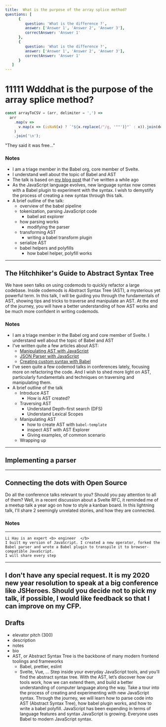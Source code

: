 ```yaml
---
title:  What is the purpose of the array splice method?
questions: [
      {
         question: 'What is the difference ?',
         answer: ['Answer 1', 'Answer 2', 'Answer 3'],
         correctAnswer: 'Answer 1'
      },
      {
         question: 'What is the difference ?',
         answer: ['Answer 1', 'Answer 2', 'Answer 3'],
         correctAnswer: 'Answer 1'
      }
   ]
---
```




#  11111 Wdddhat is the purpose of the array splice method?
``` js
const arrayToCSV = (arr, delimiter = ',') =>
  arr
    .map(v =>
      v.map(x => (isNaN(x) ? `"${x.replace(/"/g, '""')}"` : x)).join(delimiter)
    )
    .join('\n');
```
"They said it was free..."
### Notes
- I am a triage member in the Babel org, core member of Svelte.
- I understand well about the topic of Babel and AST
- The talk is based on [my blog post](https://lihautan.com/creating-custom-javascript-syntax-with-babel/) that I've written a while ago
- As the JavaScript language evolves, new language syntax now comes with a Babel plugin to experiment with the syntax. I wish to demystify the process of creating a new syntax through this talk.
- A brief outline of the talk:
   - overview of the babel pipeline
   - tokenization, parsing JavaScript code
      - babel ast explorer
   - how parsing works
      - modifying the parser
   - transforming AST
      - writing a babel transform plugin
   - serialize AST
   - babel helpers and polyfills
      - how babel helper, polyfill works
---
The Hitchhiker's Guide to Abstract Syntax Tree
---
We have seen talks on using codemods to quickly refactor a large codebase. Inside codemods is Abstract Syntax Tree (AST), a mysterious yet powerful term.
In this talk, I will be guiding you through the fundamentals of AST, showing tips and tricks to traverse and manipulate an AST.
At the end of the journey, you will have a better understanding of how AST works and be much more confident in writing codemods.
### Notes
- I am a triage member in the Babel org and core member of Svelte. I understand well about the topic of Babel and AST
- I've written quite a few articles about AST:
   - [Manipulating AST with JavaScript](https://lihautan.com/manipulating-ast-with-javascript/)
   - [JSON Parser with JavaScript](https://lihautan.com/json-parser-with-javascript/)
   - [Creating custom syntax with Babel](https://lihautan.com/creating-custom-javascript-syntax-with-babel/)
- I've seen quite a few codemod talks in conferences lately, focusing more on refactoring the code. And I wish to shed more light on AST, particularly fundamentals and techniques on traversing and manipulating them.
- A brief outline of the talk
	- Introduce AST
		- How is AST created?
	- Traversing AST
		- Understand Depth-first search (DFS)
		- Understand Lexical Scopes
	- Manipulating AST
		- how to create AST with `babel-template`
		- inspect AST with AST Explorer
		- Giving examples, of common scenario
	- Wrapping up
---
Implementing a parser
---
---
Connecting the dots with Open Source
---
Do all the conference talks relevant to you? Should you pay attention to all of them?
Well, in a recent discussion about a Svelte RFC, it reminded me of a meetup talk a year ago on how to style a kanban board.
In this lightning talk, I'll share 2 seemingly unrelated stories, and how they are connected.
### Notes
---
```
Li Hau is an expert <b> engineer  </b>
I built my version of JavaScript. I created a new operator, forked the Babel parser and wrote a Babel plugin to transpile it to browser-compatible JavaScript.
I will share every step 
```
---
I don't have any special request. It is my 2020 new year resolution to speak at a big conference like JSHeroes. Should you decide not to pick my talk, if possible, I would like feedback so that I can improve on my CFP.
---
Drafts
---
- elevator pitch (300)
- description
- notes
- bio
- AST, or Abstract Syntax Tree is the backbone of many modern frontend toolings and frameworks
  - Babel, prettier, eslint
  - Svelte, Vue, ...
Step inside your everyday JavaScript tools, and you’ll find the abstract syntax tree. With the AST, let’s discover how our tools work, how we can extend them, and build a better understanding of computer language along the way.
Take a tour into the process of creating and experimenting with new JavaScript syntax. Through the journey, we will learn how to parse code into AST (Abstract Syntax Tree), how babel plugin works, and how to write a babel polyfill.
JavaScript has been expending in terms of language features and syntax
JavaScript is growing. 
Everyone uses Babel to modern JavaScript syntax.
 
